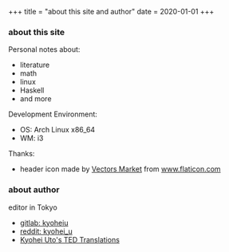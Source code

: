 +++
title = "about this site and author"
date = 2020-01-01
+++

### about this site
Personal notes about:
- literature
- math
- linux
- Haskell
- and more

Development Environment:
- OS: Arch Linux x86_64  
- WM: i3

Thanks:
- header icon made by <a href="https://www.flaticon.com/authors/vectors-market" title="Vectors Market">Vectors Market</a> from <a href="https://www.flaticon.com/" title="Flaticon"> www.flaticon.com</a>

### about author

editor in Tokyo

- [gitlab: kyoheiu](https://gitlab.com/kyoheiu)
- [reddit: kyohei_u](https://www.reddit.com/user/kyohei_u)
- [Kyohei Uto's TED Translations](https://www.ted.com/profiles/14244197/translator)
